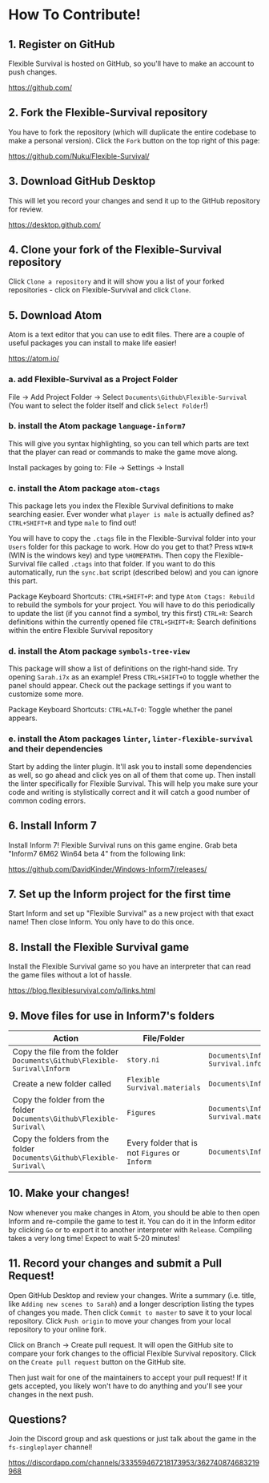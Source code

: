 # How To Contribute!

## 1. Register on GitHub
Flexible Survival is hosted on GitHub, so you'll have to make an account to push changes.

https://github.com/

## 2. Fork the Flexible-Survival repository
You have to fork the repository (which will duplicate the entire codebase to make a personal version). Click the `Fork` button on the top right of this page:

https://github.com/Nuku/Flexible-Survival/

## 3. Download GitHub Desktop
This will let you record your changes and send it up to the GitHub repository for review.

https://desktop.github.com/

## 4. Clone your fork of the Flexible-Survival repository
Click `Clone a repository` and it will show you a list of your forked repositories - click on Flexible-Survival and click `Clone`.

## 5. Download Atom
Atom is a text editor that you can use to edit files. There are a couple of useful packages you can install to make life easier!

https://atom.io/

### a. add Flexible-Survival as a Project Folder
File -> Add Project Folder -> Select `Documents\Github\Flexible-Survival` (You want to select the folder itself and click `Select Folder`!)

### b. install the Atom package `language-inform7`
This will give you syntax highlighting, so you can tell which parts are text that the player can read or commands to make the game move along.

Install packages by going to: File -> Settings -> Install

### c. install the Atom package `atom-ctags`
This package lets you index the Flexible Survival definitions to make searching easier. Ever wonder what `player is male` is actually defined as? `CTRL+SHIFT+R` and type `male` to find out!

You will have to copy the `.ctags` file in the Flexible-Survival folder into your `Users` folder for this package to work. How do you get to that? Press `WIN+R` (WIN is the windows key) and type `%HOMEPATH%`. Then copy the Flexible-Survival file called `.ctags` into that folder. If you want to do this automatically, run the `sync.bat` script (described below) and you can ignore this part.

Package Keyboard Shortcuts:
`CTRL+SHIFT+P`: and type `Atom Ctags: Rebuild` to rebuild the symbols for your project. You will have to do this periodically to update the list (if you cannot find a symbol, try this first)
`CTRL+R`: Search definitions within the currently opened file
`CTRL+SHIFT+R`: Search definitions within the entire Flexible Survival repository

### d. install the Atom package `symbols-tree-view`
This package will show a list of definitions on the right-hand side. Try opening `Sarah.i7x` as an example! Press `CTRL+SHIFT+O` to toggle whether the panel should appear. Check out the package settings if you want to customize some more.

Package Keyboard Shortcuts:
`CTRL+ALT+O`: Toggle whether the panel appears.

### e. install the Atom packages `linter`, `linter-flexible-survival` and their dependencies
Start by adding the linter plugin. It'll ask you to install some dependencies as well, so go ahead and click yes on all of them that come up. Then install the linter specifically for Flexible Survival. This will help you make sure your code and writing is stylistically correct and it will catch a good number of common coding errors.

## 6. Install Inform 7
Install Inform 7! Flexible Survival runs on this game engine. Grab beta "Inform7 6M62 Win64 beta 4" from the following link:

https://github.com/DavidKinder/Windows-Inform7/releases/

<!--
However, Flexible Survival is too big for Inform! We have a custom 64-bit compiler that you will also have to install or else you will not be able to compile the game:

https://drive.google.com/file/d/0BxUh1iVHP4kiM3JjTF8za2V0TG8/view

Move this file to `C:\Program Files (x86)\Inform 7\Compilers` and replace `ni.exe` with this one.
-->

## 7. Set up the Inform project for the first time
Start Inform and set up "Flexible Survival" as a new project with that exact name! Then close Inform. You only have to do this once.

## 8. Install the Flexible Survival game
Install the Flexible Survival game so you have an interpreter that can read the game files without a lot of hassle.

https://blog.flexiblesurvival.com/p/links.html

## 9. Move files for use in Inform7's folders

| Action                      | File/Folder                        | At  |
| --------------------------- | ---------------------------------- | --- |
| Copy the file from the folder `Documents\Github\Flexible-Surival\Inform` | `story.ni` | `Documents\Inform\Projects\Flexible Survival.inform\Source` |
| Create a new folder called  | `Flexible Survival.materials` | `Documents\Inform\Projects\` |
| Copy the folder from the folder `Documents\Github\Flexible-Surival\` | `Figures` | `Documents\Inform\Projects\Flexible Survival.materials` |
| Copy the folders from the folder `Documents\Github\Flexible-Surival\` | Every folder that is not `Figures` or `Inform` | `Documents\Inform\Extensions` |

## 10. Make your changes!
Now whenever you make changes in Atom, you should be able to then open Inform and re-compile the game to test it. You can do it in the Inform editor by clicking `Go` or to export it to another interpreter with `Release`. Compiling takes a very long time! Expect to wait 5-20 minutes!

## 11. Record your changes and submit a Pull Request!
Open GitHub Desktop and review your changes. Write a summary (i.e. title, like `Adding new scenes to Sarah`) and a longer description listing the types of changes you made. Then click `Commit to master` to save it to your local repository. Click `Push origin` to move your changes from your local repository to your online fork.

Click on Branch -> Create pull request. It will open the GitHub site to compare your fork changes to the official Flexible Survival repository. Click on the `Create pull request` button on the GitHub site.

Then just wait for one of the maintainers to accept your pull request! If it gets accepted, you likely won't have to do anything and you'll see your changes in the next push.

## Questions?
Join the Discord group and ask questions or just talk about the game in the `fs-singleplayer` channel!

https://discordapp.com/channels/333559467218173953/362740874683219968
